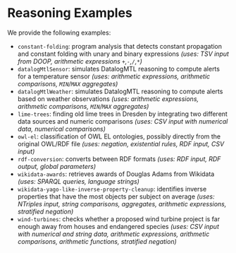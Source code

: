 # Reasoning Examples

We provide the following examples:
* `constant-folding`: program analysis that detects constant propagation and constant folding with unary and binary expressions
  *(uses: TSV input from DOOP, arithmetic expressions `+`,`-`,`/`,`*`)*
* `datalogMtlSensor`: simulates DatalogMTL reasoning to compute alerts for a temperature sensor
  *(uses: arithmetic expressions, arithmetic comparisons, `MIN`/`MAX` aggregates)*
* `datalogMtlWeather`: simulates DatalogMTL reasoning to compute alerts based on weather observations
  *(uses: arithmetic expressions, arithmetic comparisons, `MIN`/`MAX` aggregates)*
* `lime-trees`: finding old lime trees in Dresden by integrating two different data sources and numeric comparisons
   *(uses: CSV input with numerical data, numerical comparisons)*
* `owl-el`: classification of OWL EL ontologies, possibly directly from the original OWL/RDF file
  *(uses: negation, existential rules, RDF input, CSV input)*
* `rdf-conversion`: converts between RDF formats
  *(uses: RDF input, RDF output, global parameters)*
* `wikidata-awards`: retrieves awards of Douglas Adams from Wikidata
  *(uses: SPARQL queries, language strings)*
* `wikidata-yago-like-inverse-property-cleanup`: identifies inverse properties that have the most objects per subject on average
  *(uses: NTriples input, string comparisons, aggregates, arithmetic expressions, stratified negation)*
* `wind-turbines`: checks whether a proposed wind turbine project is far enough away from houses and endangered species
  *(uses: CSV input with numerical and string data, arithmetic expressions, arithmetic comparisons, arithmetic functions, stratified negation)*
